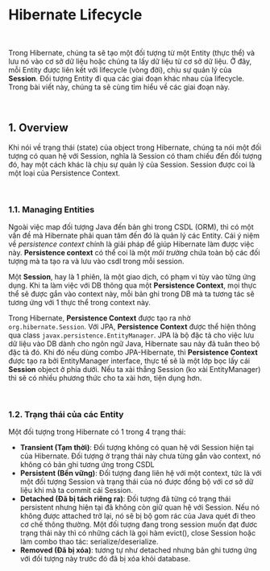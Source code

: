 # Hibernate Lifecycle

<br />

Trong Hibernate, chúng ta sẽ tạo một đối tượng từ một Entity (thực thể) và lưu nó vào cơ sở dữ liệu hoặc chúng ta lấy dữ liệu từ cơ sở dữ liệu. Ở đây, mỗi Entity được liên kết với lifecycle (vòng đời), chịu sự quản lý của __Session__. Đối tượng Entity đi qua các giai đoạn khác nhau của lifecycle. Trong bài viết này, chúng ta sẽ cùng tìm hiểu về các giai đoạn này.

<br />

## 1. Overview

Khi nói về trạng thái (state) của object trong Hibernate, chúng ta nói một đối tượng có quan hệ với Session, nghĩa là Session có tham chiếu đến đối tượng đó, hay một cách khác là chịu sự quản lý của Session. Session được coi là một loại của Persistence Context.

<br />

### 1.1. Managing Entities

Ngoài việc map đối tượng Java đến bản ghi trong CSDL (ORM), thì có một vấn đề mà Hibernate phải quan tâm đến đó là quản lý các Entity. Cái ý niệm về _*persistence context*_ chính là giải pháp để giúp Hibernate làm được việc này. __Persistence context__ có thể coi là một _môi trường_ chứa toàn bộ các đối tượng mà ta tạo ra và lưu vào csdl trong mỗi session.

Một __Session__, hay là 1 phiên, là một giao dịch, có phạm vi tùy vào từng ứng dụng. Khi ta làm việc với DB thông qua một __Persistence Context__, mọi thực thể sẽ được gắn vào context này, mỗi bản ghi trong DB mà ta tương tác sẽ tương ứng với 1 thực thể trong context này.

Trong Hibernate, __Persistence Context__ được tạo ra nhờ `org.hibernate.Session`. Với JPA, __Persistence Context__ được thể hiện thông qua class `javax.persistence.EntityManager`. JPA là bộ đặc tả cho việc lưu dữ liệu vào DB dành cho ngôn ngữ Java, Hibernate sau này đã tuân theo bộ đặc tả đó. Khi đó nếu dùng combo JPA-Hibernate, thì __Persistence Context__ được tạo ra bởi EntityManager interface, thực tế sẽ là một lớp bọc lấy cái __Session__ object ở phía dưới. Nếu ta xài thẳng Session (ko xài EntityManager) thì sẽ có nhiều phương thức cho ta xài hơn, tiện dụng hơn.

<br />

### 1.2. Trạng thái của các Entity

Một đối tượng trong Hibernate có 1 trong 4 trạng thái:
- __Transient (Tạm thời)__: Đối tượng không có quan hệ với Session hiện tại của Hibernate. Đối tượng ở trạng thái này chưa từng gắn vào context, nó không có bản ghi tương ứng trong CSDL
- __Persistent (Bền vững)__: Đối tượng đang liên hệ với một context, tức là với một đối tượng Session và trạng thái của nó được đồng bộ với cơ sở dữ liệu khi mà ta commit cái Session.
- __Detached (Đã bị tách riêng ra)__: Đối tượng đã từng có trạng thái persistent nhưng hiện tại đã không còn giữ quan hệ với Session. Nếu nó không được attached trở lại, nó sẽ bị bộ gom rác của Java quét đi theo cơ chế thông thường. Một đối tượng đang trong session muốn đạt đươc trạng thái này thì có những cách là gọi hàm evict(), close Session hoặc làm combo thao tác: serialize/deserialize.
- __Removed (Đã bị xóa)__: tương tự như detached nhưng bản ghi tương ứng với đối tượng này trước đó đã bị xóa khỏi database.

<br />
